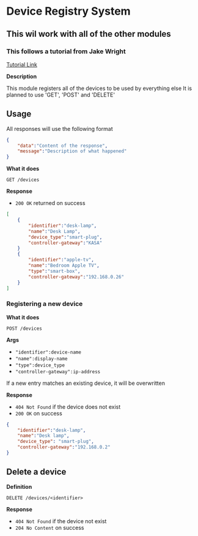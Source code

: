 # Device Registry System
## This wil work with all of the other modules

### This follows a tutorial from Jake Wright
[Tutorial Link](https://www.youtube.com/watch?v=4T5Gnrmzjak&list=PLlj9BrHKq9WI4R30l_M_tdRMPF4AZ6dcs&index=2)

**Description**

This module registers all of the devices to be used by everything else
It is planned to use 'GET', 'POST' and 'DELETE'

## Usage

All responses will use the following format


``` json
{
	"data":"Content of the response",
	"message":"Description of what happened"
}
```

**What it does**

`GET /devices`

**Response**

- `200 OK` returned on success

``` json
[
	{
		"identifier":"desk-lamp",
		"name":"Desk Lamp",
		"device_type":"smart-plug",
		"controller-gateway":"KASA"
	}
	{
		"identifier":"apple-tv",
		"name":"Bedroom Apple TV",
		"type":"smart-box",
		"controller-gateway":"192.168.0.26"
	}
]
```

### Registering a new device

**What it does**

`POST /devices`

**Args**

- `"identifier":device-name`
- `"name":display-name`
- `"type":device_type`
- `"controller-gateway":ip-address`

If a new entry matches an existing device, it will be overwritten


**Response**

- `404 Not Found` if the device does not  exist
- `200 OK` on success

``` json
{
	"identifier":"desk-lamp",
	"name":"Desk lamp",
	"device_type": "smart-plug",
	"controller-gateway":"192.168.0.2"
}
```

## Delete a device

**Definition**

`DELETE /devices/<identifier>`

**Response**

- `404 Not Found` if the device not exist
- `204 No Content` on success